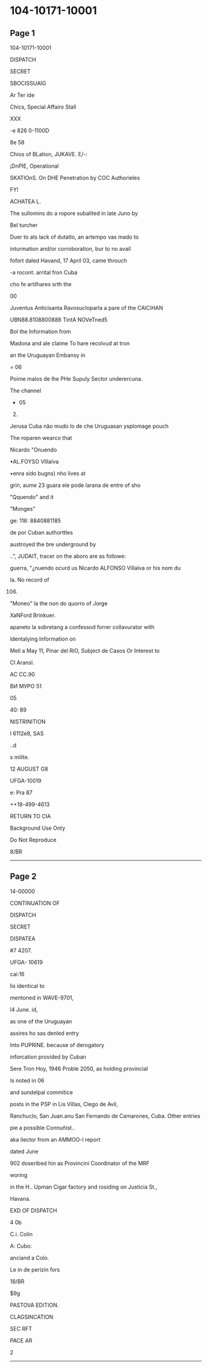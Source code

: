 # 104-10171-10001

## Page 1

104-10171-10001

DISPATCH

SECRET

SBOCISSUAIG

Ar Ter ide

Chics, Special Affairo Stall

XXX

-e 826 0-1100D

8e 58

Chios of BLation, JUKAVE. E/-:

¡DnPIE, Operational

SKATIOnS. On DHE Penetration by COC Authorieles

FY!

ACHATEA L.

The sullomins do a ropore subalited in late Juno by

Bel turcher

Duer to ats lack of dutatlo, an artempo vas mado to

inturmation and/or corroboration, bur to no avail

fofort daled Havand, 17 April 03, came throuch

-a rocont. arrital fron Cuba

cho fe artilhares srth the

00

Juventus Anticisanta Ravosucloparla a pare of the CAlCiHAN

UBN88.8108800888 TintA NOVeTned5

Bol the Information from

Madona and ale claime To hare recolvud at tron

an the Uruguayan Embansy in

= 06

Poime malos de lhe PHe Supuly Sector underercuna.

The channel

- 05

2.

Jerusa Cuba não mudo lo de che Uruguasan ysplomage pouch

The roparen wearco that

Nicardo "Onuendo

•AL.FOYSO VIllalva

•enra sido bugns) nho lives at

grin, aume 23 guara ele pode larana de entre of sho

"Qquendo" and it

"Monges"

ge: 116: 8840881185

de por Cuban authorttles

austroyed the bre underground by

..", JUDAIT, tracer on the aboro are as followe:

guerra, "¿nuendo ocurd us Nicardo ALFONSO Villalva or his nom du

la. No record of

106.

"Moneo" la the non do quorro of Jorge

XaNFord Brinkuer.

apaneto la sobretang a confessod forrer collavurator with

Identalying Information on

Mell a May 11, Pinar del RiO, Subject de Casos Or Interest to

Cl Aransl.

AC CC.90

ВИ МУРО 51

05

40: 89

NISTRINITION

I 6112e8, SAS

..d

s milite.

12 AUGUST G8

UFGA-10019

e: Pra 87

++18-499-4613

RETURN TO CIA

Background Use Onty

Do Not Reproduce

8/BR

---

## Page 2

14-00000

CONTINUATION OF

DISPATCH

SECRET

DISPATEA

#7 4207.

UFGA- 10619

cai:16

lis identical to

mentoned in WAVE-9701,

l4 June. id,

as one of the Uruguayan

assires ho sas denled entry

Into PUPRINE. because of derogatory

inforcation provided by Cuban

Sere Tron Hoy, 1946 Proble 2050, as holding provincial

Is noted in 06

and sundelpal commitice

posts in the PSP in Lis Villas, Clego de Avil,

Ranchuclo, San Juan.anu San Fernando de Camarones, Cuba. Other entries

pie a possible Connuñist..

aka ilector from an AMMOO-l report

dated June

902 doseribed hin as Provincini Coordinator of the MRF

woring

in the H.. Upman Cigar factory and rosiding on Justicia St.,

Havana.

EXD OF DISPATCH

4 0b

C.i. Colin

A: Cubo:

anciand a Colo.

Le in de perizin fors

18/BR

$9g

PASTOVA EDITION.

CLAGSINCATION

SEC RFT

PACE AR

2

---

